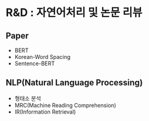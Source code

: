 # R&D : 자연어처리 및 논문 리뷰

## Paper

- BERT 
- Korean-Word Spacing
- Sentence-BERT

## NLP(Natural Language Processing)

- 형태소 분석
- MRC(Machine Reading Comprehension)
- IR(Information Retrieval)

